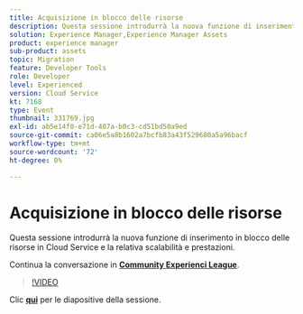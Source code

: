 ```yaml
---
title: Acquisizione in blocco delle risorse
description: Questa sessione introdurrà la nuova funzione di inserimento in blocco delle risorse in Cloud Service e la relativa scalabilità e prestazioni. Questa sessione è stata distribuita come parte dell’evento Contenuto Adobe Developers Live.
solution: Experience Manager,Experience Manager Assets
product: experience manager
sub-product: assets
topic: Migration
feature: Developer Tools
role: Developer
level: Experienced
version: Cloud Service
kt: 7168
type: Event
thumbnail: 331769.jpg
exl-id: ab5e14f0-e71d-407a-b0c3-cd51bd50a9ed
source-git-commit: ca06e5a8b1602a7bcfb83a43f529680a5a96bacf
workflow-type: tm+mt
source-wordcount: '72'
ht-degree: 0%

---
```


# Acquisizione in blocco delle risorse

Questa sessione introdurrà la nuova funzione di inserimento in blocco delle risorse in Cloud Service e la relativa scalabilità e prestazioni.

Continua la conversazione in **[Community Experienci League](http://adobe.ly/36Yd3v6)**.

>[!VIDEO](https://video.tv.adobe.com/v/331769/?quality=12&learn=on&hidetitle=true)

Clic **[qui](/help/adobe-developers-live/assets/asset-bulk-ingestion.pdf)** per le diapositive della sessione.
